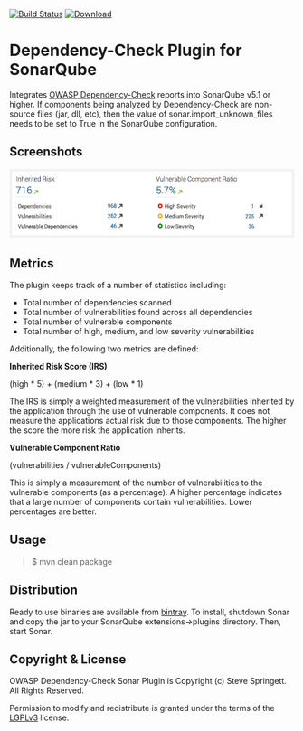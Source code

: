 [![Build Status](https://travis-ci.org/stevespringett/dependency-check-sonar-plugin.svg?branch=master)](https://travis-ci.org/stevespringett/dependency-check-sonar-plugin) [ ![Download](https://api.bintray.com/packages/stevespringett/owasp/dependency-check-sonar/images/download.svg) ](https://bintray.com/stevespringett/owasp/dependency-check-sonar/_latestVersion)

Dependency-Check Plugin for SonarQube
=====================================

Integrates [OWASP Dependency-Check] reports into SonarQube v5.1 or higher. If components being analyzed by Dependency-Check are non-source files (jar, dll, etc), then the value of sonar.import_unknown_files needs to be set to True in the SonarQube configuration.

Screenshots
-------------------

![alt tag](screenshots/dashboard-widget.png)

Metrics
-------------------

The plugin keeps track of a number of statistics including:

* Total number of dependencies scanned
* Total number of vulnerabilities found across all dependencies
* Total number of vulnerable components
* Total number of high, medium, and low severity vulnerabilities

Additionally, the following two metrics are defined:

__Inherited Risk Score (IRS)__

(high * 5) + (medium * 3) + (low * 1)

The IRS is simply a weighted measurement of the vulnerabilities inherited by the 
application through the use of vulnerable components. It does not measure the 
applications actual risk due to those components. The higher the score the more 
risk the application inherits.

__Vulnerable Component Ratio__

(vulnerabilities / vulnerableComponents)

This is simply a measurement of the number of vulnerabilities to the vulnerable 
components (as a percentage). A higher percentage indicates that a large number 
of components contain vulnerabilities. Lower percentages are better.


Usage
-------------------

> $ mvn clean package

Distribution
-------------------
Ready to use binaries are available from [bintray]. To install, shutdown Sonar and copy the jar to your SonarQube extensions->plugins directory. Then, start Sonar. 

Copyright & License
-------------------

OWASP Dependency-Check Sonar Plugin is Copyright (c) Steve Springett. All Rights Reserved.

Permission to modify and redistribute is granted under the terms of the [LGPLv3] license.

  [LGPLv3]: http://www.gnu.org/licenses/lgpl.txt
  [bintray]: https://bintray.com/stevespringett/owasp/dependency-check-sonar/
  [OWASP Dependency-Check]: https://www.owasp.org/index.php/OWASP_Dependency_Check
